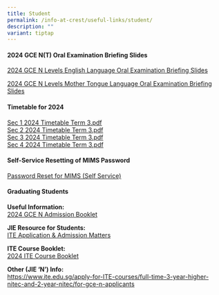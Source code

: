 ```yaml
---
title: Student
permalink: /info-at-crest/useful-links/student/
description: ""
variant: tiptap
---
```

<h4>2024 GCE N(T) Oral Examination Briefing Slides</h4>
<p><a href="\files\2024_n_level_el_oral_slides.pdf" rel="noopener noreferrer nofollow" target="_blank">2024 GCE N Levels English Language Oral Examination Briefing Slides</a>
</p>
<p><a href="\files\2024_n_level_mtl_oral_slides.pdf" rel="noopener noreferrer nofollow" target="_blank">2024 GCE N Levels Mother Tongue Language Oral Examination Briefing Slides</a>
</p>
<p></p>
<h4>Timetable for 2024</h4>
<p><a href="/files/sec_1_2024_timetable_term_3.pdf" rel="noopener noreferrer nofollow" target="_blank">Sec 1 2024 Timetable Term 3.pdf</a> 
<br><a href="/files/sec_2_2024_timetable_term_3.pdf" rel="noopener noreferrer nofollow" target="_blank">Sec 2 2024 Timetable Term 3.pdf</a>
<br><a href="/files/sec_3_2024_timetable_term_3.pdf" rel="noopener noreferrer nofollow" target="_blank">Sec 3 2024 Timetable Term 3.pdf</a>
<br><a href="/files/sec_4_2024_timetable_term_3.pdf" rel="noopener noreferrer nofollow" target="_blank">Sec 4 2024 Timetable Term 3.pdf</a>
</p>
<p></p>
<h4>Self-Service Resetting of MIMS Password</h4>
<p><a href="/files/mims_sspr_guide.pdf" rel="noopener noreferrer nofollow" target="_blank">Password Reset for MIMS (Self Service)</a>
</p>
<h4>Graduating Students</h4>
<p><strong>Useful Information:</strong>
<br><a href="/files/2024_gce_n_admission_booklet.pdf" rel="noopener noreferrer nofollow" target="_blank">2024 GCE N Admission Booklet</a>
</p>
<p><strong>JIE Resource for Students:</strong>
<br><a href="/files/2023_jie_resources_v2.pdf" rel="noopener noreferrer nofollow" target="_blank">ITE Application &amp; Admission Matters</a>
</p>
<p><strong>ITE Course Booklet:</strong>
<br><a href="/files/2024_ite_course_booklet.pdf" rel="noopener noreferrer nofollow" target="_blank">2024 ITE Course Booklet</a>
</p>
<p><strong>Other (JIE ‘N’) Info:</strong>
<br><a href="https://www.ite.edu.sg/apply-for-ITE-courses/full-time-3-year-higher-nitec-and-2-year-nitec/for-gce-n-applicants" rel="noopener noreferrer nofollow" target="_blank">https://www.ite.edu.sg/apply-for-ITE-courses/full-time-3-year-higher-nitec-and-2-year-nitec/for-gce-n-applicants</a>
</p>
